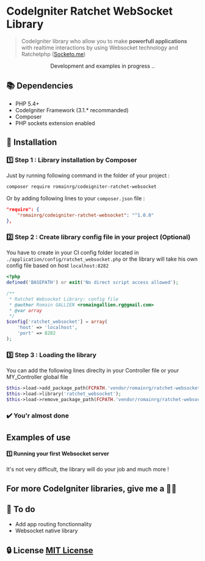 
# CodeIgniter Ratchet WebSocket Library

> CodeIgniter library who allow you to make **powerfull applications** with realtime interactions by using Websocket technology and Ratchetphp ([Socketo.me](http://socketo.me))

<center>Development and examples in progress ..</center>

## :books: Dependencies

- PHP 5.4+
- CodeIgniter Framework (3.1.* recommanded)
- Composer
- PHP sockets extension enabled

## :beginner: Installation

### :one: Step 1 : Library installation by Composer

Just by running following command in the folder of your project :
```sh
composer require romainrg/codeigniter-ratchet-websocket
```
Or by adding following lines to your `composer.json` file :
```json
"require": {
    "romainrg/codeigniter-ratchet-websocket": "^1.0.0"
},
```
### :two: Step 2 : Create library config file in your project (Optional)

You have to create in your CI config folder located in `./application/config/ratchet_websocket.php` or the library will take his own config file based on host `localhost:8282`

```php
<?php
defined('BASEPATH') or exit('No direct script access allowed');

/**
 * Ratchet Websocket Library: config file
 * @author Romain GALLIEN <romaingallien.rg@gmail.com>
 * @var array
 */
$config['ratchet_websocket'] = array(
    'host' => 'localhost',
    'port' => 8282
);
```
### :three: Step 3 : Loading the library

You can add the following lines direclty in your Controller file or your MY_Controller global file

```php
$this->load->add_package_path(FCPATH.'vendor/romainrg/ratchet-websocket');
$this->load->library('ratchet_websocket');
$this->load->remove_package_path(FCPATH.'vendor/romainrg/ratchet-websocket');
```

### :heavy_check_mark: You'r almost done

## Examples of use

#### :one: Running your first Websocket server

It's not very difficult, the library will do your job and much more !


## For more CodeIgniter libraries, give me a :beer::grin:

## :construction: To do

 - Add app routing fonctionnality
 - Websocket native library

## :lock: License [MIT License](http://opensource.org/licenses/MIT)
